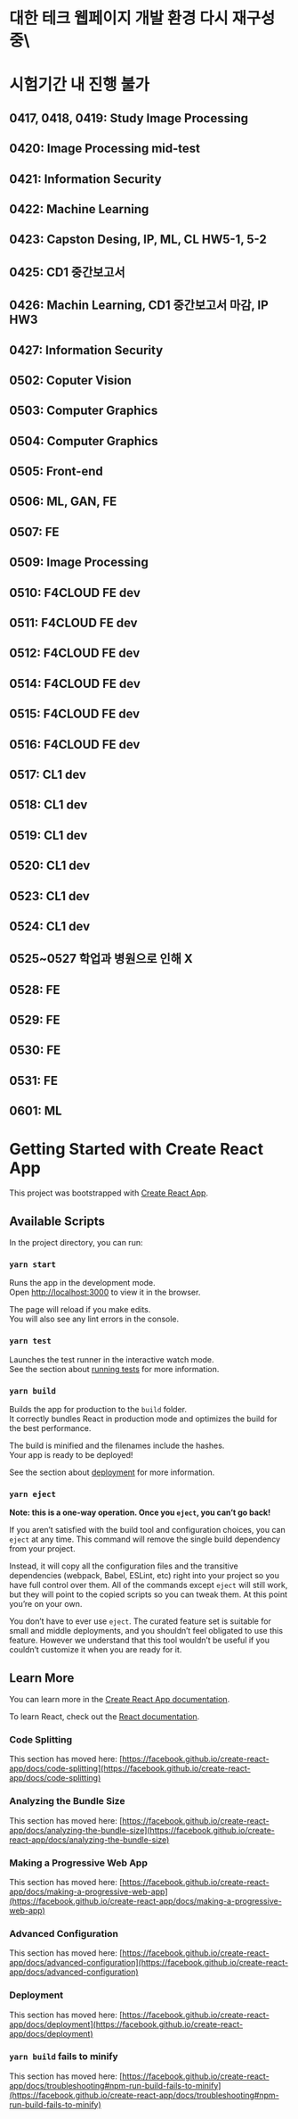 # 대한 테크 웹페이지 개발 환경 다시 재구성 중\
# 시험기간 내 진행 불가
## 0417, 0418, 0419: Study Image Processing
## 0420: Image Processing mid-test
## 0421: Information Security
## 0422: Machine Learning
## 0423: Capston Desing, IP, ML, CL HW5-1, 5-2
## 0425: CD1 중간보고서
## 0426: Machin Learning, CD1 중간보고서 마감, IP HW3
## 0427: Information Security
## 0502: Coputer Vision
## 0503: Computer Graphics
## 0504: Computer Graphics
## 0505: Front-end
## 0506: ML, GAN, FE
## 0507: FE
## 0509: Image Processing
## 0510: F4CLOUD FE dev
## 0511: F4CLOUD FE dev
## 0512: F4CLOUD FE dev
## 0514: F4CLOUD FE dev
## 0515: F4CLOUD FE dev
## 0516: F4CLOUD FE dev
## 0517: CL1 dev
## 0518: CL1 dev
## 0519: CL1 dev
## 0520: CL1 dev
## 0523: CL1 dev
## 0524: CL1 dev
## 0525~0527 학업과 병원으로 인해 X
## 0528: FE
## 0529: FE
## 0530: FE
## 0531: FE
## 0601: ML
# Getting Started with Create React App


This project was bootstrapped with [Create React App](https://github.com/facebook/create-react-app).

## Available Scripts

In the project directory, you can run:

### `yarn start`

Runs the app in the development mode.\
Open [http://localhost:3000](http://localhost:3000) to view it in the browser.

The page will reload if you make edits.\
You will also see any lint errors in the console.

### `yarn test`

Launches the test runner in the interactive watch mode.\
See the section about [running tests](https://facebook.github.io/create-react-app/docs/running-tests) for more information.

### `yarn build`

Builds the app for production to the `build` folder.\
It correctly bundles React in production mode and optimizes the build for the best performance.

The build is minified and the filenames include the hashes.\
Your app is ready to be deployed!

See the section about [deployment](https://facebook.github.io/create-react-app/docs/deployment) for more information.

### `yarn eject`

**Note: this is a one-way operation. Once you `eject`, you can’t go back!**

If you aren’t satisfied with the build tool and configuration choices, you can `eject` at any time. This command will remove the single build dependency from your project.

Instead, it will copy all the configuration files and the transitive dependencies (webpack, Babel, ESLint, etc) right into your project so you have full control over them. All of the commands except `eject` will still work, but they will point to the copied scripts so you can tweak them. At this point you’re on your own.

You don’t have to ever use `eject`. The curated feature set is suitable for small and middle deployments, and you shouldn’t feel obligated to use this feature. However we understand that this tool wouldn’t be useful if you couldn’t customize it when you are ready for it.

## Learn More

You can learn more in the [Create React App documentation](https://facebook.github.io/create-react-app/docs/getting-started).

To learn React, check out the [React documentation](https://reactjs.org/).

### Code Splitting

This section has moved here: [https://facebook.github.io/create-react-app/docs/code-splitting](https://facebook.github.io/create-react-app/docs/code-splitting)

### Analyzing the Bundle Size

This section has moved here: [https://facebook.github.io/create-react-app/docs/analyzing-the-bundle-size](https://facebook.github.io/create-react-app/docs/analyzing-the-bundle-size)

### Making a Progressive Web App

This section has moved here: [https://facebook.github.io/create-react-app/docs/making-a-progressive-web-app](https://facebook.github.io/create-react-app/docs/making-a-progressive-web-app)

### Advanced Configuration

This section has moved here: [https://facebook.github.io/create-react-app/docs/advanced-configuration](https://facebook.github.io/create-react-app/docs/advanced-configuration)

### Deployment

This section has moved here: [https://facebook.github.io/create-react-app/docs/deployment](https://facebook.github.io/create-react-app/docs/deployment)

### `yarn build` fails to minify

This section has moved here: [https://facebook.github.io/create-react-app/docs/troubleshooting#npm-run-build-fails-to-minify](https://facebook.github.io/create-react-app/docs/troubleshooting#npm-run-build-fails-to-minify)
